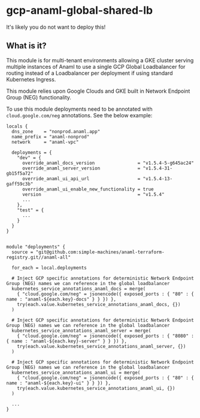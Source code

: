 # gcp-anaml-global-shared-lb

It's likely you do not want to deploy this!

## What is it?

This module is for multi-tenant environments allowing a GKE cluster serving multiple instances of Anaml to use a single GCP Global Loadbalancer for routing instead of a Loadbalancer per deployment if using standard Kubernetes Ingress.

This module relies upon Google Clouds and GKE built in Network Endpoint Group (NEG) functionality.

To use this module deployments need to be annotated with `cloud.google.com/neg` annotations. See the below example:

```
locals {
  dns_zone    = "nonprod.anaml.app"
  name_prefix = "anaml-nonprod"
  network     = "anaml-vpc"

  deployments = {
    "dev" = {
      override_anaml_docs_version                = "v1.5.4-5-g645ac24"
      override_anaml_server_version              = "v1.5.4-31-gb15f5a72"
      override_anaml_ui_api_url                  = "v1.5.4-13-gaff59c3b"
      override_anaml_ui_enable_new_functionality = true
      version                                    = "v1.5.4"
      ...
    },
    "test" = {
      ...
    }
  }
}


module "deployments" {
  source = "git@github.com:simple-machines/anaml-terraform-registry.git//anaml-all"

  for_each = local.deployments

  # Inject GCP specific annotations for deterministic Network Endpoint Group (NEG) names we can reference in the global loadbalancer
  kubernetes_service_annotations_anaml_docs = merge(
    { "cloud.google.com/neg" = jsonencode({ exposed_ports : { "80" : { name : "anaml-${each.key}-docs" } } }) },
    try(each.value.kubernetes_service_annotations_anaml_docs, {})
  )

  # Inject GCP specific annotations for deterministic Network Endpoint Group (NEG) names we can reference in the global loadbalancer
  kubernetes_service_annotations_anaml_server = merge(
    { "cloud.google.com/neg" = jsonencode({ exposed_ports : { "8080" : { name : "anaml-${each.key}-server" } } }) },
    try(each.value.kubernetes_service_annotations_anaml_server, {})
  )

  # Inject GCP specific annotations for deterministic Network Endpoint Group (NEG) names we can reference in the global loadbalancer
  kubernetes_service_annotations_anaml_ui = merge(
    { "cloud.google.com/neg" = jsonencode({ exposed_ports : { "80" : { name : "anaml-${each.key}-ui" } } }) },
    try(each.value.kubernetes_service_annotations_anaml_ui, {})
  )
  
  ...
}
```
